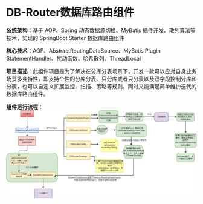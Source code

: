 # DB-Router数据库路由组件

**系统架构**：基于 AOP、Spring 动态数据源切换、MyBatis 插件开发、散列算法等技术，实现的 SpringBoot Starter 数据库路由组件

**核心技术**：AOP、AbstractRoutingDataSource、MyBatis Plugin StatementHandler、扰动函数、哈希散列、ThreadLocal

**项目描述**：此组件项目是为了解决在分库分表场景下，开发一款可以应对自身业务场景多变特性，即支持个性的分库分表、只分库或者只分表以及双字段控制分库和分表，也可以自定义扩展监控、扫描、策略等规则，同时又能满足简单维护迭代的数据库路由组件。

**组件运行流程**：
![img.png](dbRouter.png)


